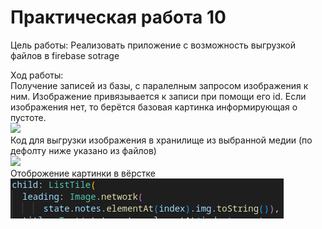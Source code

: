 # Практическая работа 10

Цель работы: Реализовать приложение c возможность выгрузкой файлов в firebase sotrage  

Ход работы:  
Получение записей из базы, с паралелным запросом изображения к ним. Изображение привязывается к записи при помощи его id. Если изображения нет, то берётся базовая картинка информирующая о пустоте.   
![](documentation/1.jpg)  
Код для выгрузки изображения в хранилище из выбранной медии (по дефолту ниже указано из файлов)  
![](documentation/2.jpg)   
Отоброжение картинки в вёрстке   
![](documentation/3.png)  